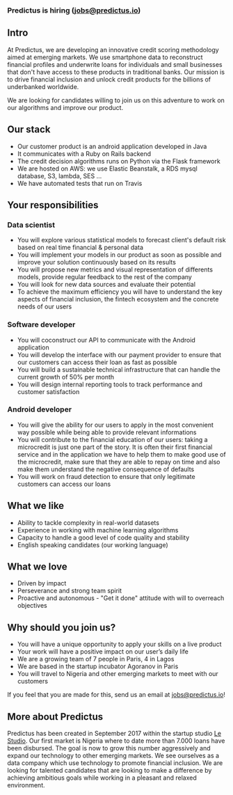 ### Predictus is hiring (jobs@predictus.io)

## Intro
At Predictus, we are developing an innovative credit scoring methodology aimed at emerging markets. We use smartphone data to reconstruct financial profiles and underwrite loans for individuals and small businesses that don't have access to these products in traditional banks.
Our mission is to drive financial inclusion and unlock credit products for the billions of underbanked worldwide.

We are looking for candidates willing to join us on this adventure to work on our algorithms and improve our product.

## Our stack
- Our customer product is an android application developed in Java
- It communicates with a Ruby on Rails backend
- The credit decision algorithms runs on Python via the Flask framework
- We are hosted on AWS: we use Elastic Beanstalk, a RDS mysql database, S3, lambda, SES ...
- We have automated tests that run on Travis

## Your responsibilities
### Data scientist
- You will explore various statistical models to forecast client's default risk based on real time financial & personal data
- You will implement your models in our product as soon as possible and improve your solution continuously based on its results
- You will propose new metrics and visual representation of differents models, provide regular feedback to the rest of the company
- You will look for new data sources and evaluate their potential
- To achieve the maximum efficiency you will have to understand the key aspects of financial inclusion, the fintech ecosystem and the concrete needs of our users

### Software developer
- You will coconstruct our API to communicate with the Android application
- You will develop the interface with our payment provider to ensure that our customers can access their loan as fast as possible
- You will build a sustainable technical infrastructure that can handle the current growth of 50% per month
- You will design internal reporting tools to track performance and customer satisfaction

### Android developer
- You will give the ability for our users to apply in the most convenient way possible while being able to provide relevant informations
- You will contribute to the financial education of our users: taking a microcredit is just one part of the story. It is often their first financial service and in the application we have to help them to make good use of the microcredit, make sure that they are able to repay on time and also make them understand the negative consequence of defaults
- You will work on fraud detection to ensure that only legitimate customers can access our loans

## What we like
- Ability to tackle complexity in real-world datasets
- Experience in working with machine learning algorithms
- Capacity to handle a good level of code quality and stability
- English speaking candidates (our working language)

## What we love
- Driven by impact
- Perseverance and strong team spirit
- Proactive and autonomous - "Get it done" attitude with will to overreach objectives

## Why should you join us?
- You will have a unique opportunity to apply your skills on a live product
- Your work will have a positive impact on our user’s daily life
- We are a growing team of 7 people in Paris, 4 in Lagos
- We are based in the startup incubator Agoranov in Paris
- You will travel to Nigeria and other emerging markets to meet with our customers

If you feel that you are made for this, send us an email at jobs@predictus.io!

## More about Predictus
Predictus has been created in September 2017 within the startup studio [Le Studio](https://www.linkedin.com/company/le-studio-vc/). Our first market is Nigeria where to date more than 7.000 loans have been disbursed. The goal is now to grow this number aggressively and expand our technology to other emerging markets. We see ourselves as a data company which use technology to promote financial inclusion. We are looking for talented candidates that are looking to make a difference by achieving ambitious goals while working in a pleasant and relaxed environment.
